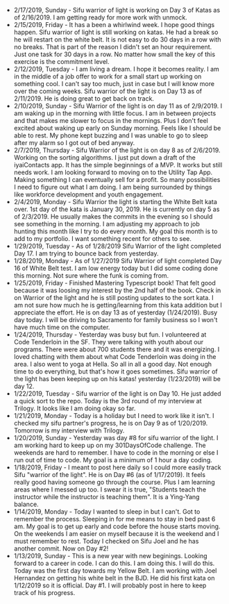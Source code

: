 - 2/17/2019, Sunday - Sifu warrior of light is working on Day 3 of Katas as of 2/16/2019. I am getting ready for more work with unmock.
- 2/15/2019, Friday - It has a been a whirlwind week. I hope good things happen. Sifu warrior of light is still working on katas. He had a break so he will restart on the white belt. It is not easy to do 30 days in a row with no breaks. That is part of the reason I didn't set an hour requirement. Just one task for 30 days in a row. No matter how small the key of this exercise is the commitment level.
- 2/12/2019, Tuesday - I am living a dream. I hope it becomes reality. I am in the middle of a job offer to work for a small start up working on something cool. I can't say too much, just in case but I will know more over the coming weeks. Sifu warrior of the light is on Day 13 as of 2/11/2019. He is doing great to get back on track.
- 2/10/2019, Sunday - Sifu Warrior of the light is on day 11 as of 2/9/2019. I am waking up in the morning with little focus. I am in between projects and that makes me slower to focus in the mornings. Plus I don't feel excited about waking up early on Sunday morning. Feels like I should be able to rest. My phone kept buzzing and I was unable to go to sleep after my alarm so I got out of bed anyway.
- 2/7/2019, Thursday - Sifu Warrior of the light is on day 8 as of 2/6/2019. Working on the sorting algorithms. I just put down a draft of the iyaiContacts app. It has the simple beginnings of a MVP. It works but still needs work. I am looking forward to moving on to the Utility Tap App. Making something I can eventually sell for a profit. So many possibilities I need to figure out what I am doing. I am being surrounded by things like workforce development and youth engagement.
- 2/4/2019, Monday - Sifu Warrior the light is starting the White Belt kata over. 1st day of the kata is January 30, 2019. He is currently on day 5 as of 2/3/2019. He usually makes the commits in the evening so I should see something in the morning. I am adjusting my approach to job hunting this month like I try to do every month. My goal this month is to add to my portfolio. I want something recent for others to see.
- 1/29/2019, Tuesday - As of 1/28/2019 Sifu Warrior of the light completed Day 17. I am trying to bounce back from yesterday. 
- 1/28/2019, Monday - As of 1/27/2019 Sifu Warrior of light completed Day 16 of White Belt test. I am low energy today but I did some coding done this morning. Not sure where the funk is coming from.
- 1/25/2019, Friday - Finished Mastering Typescript book! That felt good because it was loosing my interest by the 2nd half of the book. Check in on Warrior of the light and he is still posting updates to the sort kata. I am not sure how much he is getting/learning from this kata addition but I appreciate the effort. He is on day 13 as of yesterday (1/24/2019). Busy day today. I will be driving to Sacramento for family business so I won't have much time on the computer.
- 1/24/2019, Thursday - Yesterday was busy but fun. I volunteered at Code Tenderloin in the SF. They were talking with youth about our programs. There were about 700 students there and it was energizing. I loved chatting with them about what Code Tenderloin was doing in the area. I also went to yoga at Hella. So all in all a good day. Not enough time to do everything, but that's how it goes sometimes. Sifu warrior of the light has been keeping up on his katas! yesterday (1/23/2019) will be day 12.
- 1/22/2019, Tuesday - Sifu warrior of the light is on Day 10. He just added a quick sort to the repo. Today is the 3rd round of my interview at Trilogy. It looks like I am doing okay so far.
- 1/21/2019, Monday - Today is a holiday but I need to work like it isn't. I checked my sifu partner's progress, he is on Day 9 as of 1/20/2019. Tomorrow is my interview with Trilogy.
- 1/20/2019, Sunday - Yesterday was day #8 for sifu warrior of the light. I am working hard to keep up on my 301DaysOfCode challenge. The weekends are hard to remember. I have to code in the morning or else I run out of time to code. My goal is a minimum of 1 hour a day coding. 
- 1/18/2019, Friday - I meant to post here daily so I could more easily track Sifu "warrior of the light". He is on Day #6 (as of 1/17/2019). It feels really good having someone go through the course. Plus I am learning areas where I messed up too. I swear it is true, "Students teach the instructor while the instructor is teaching them". It is a Ying-Yang balance.
- 1/14/2019, Monday - Today I wanted to sleep in but I can't. Got to remember the process. Sleeping in for me means to stay in bed past 6 am. My goal is to get up early and code before the house starts moving. On the weekends I am easier on myself because it is the weekend and I must remember to rest. Today I checked on Sifu Joel and he has another commit. Now on Day #2!
- 1/13/2019, Sunday - This is a new year with new beginings. Looking forward to a career in code. I can do this. I am doing this. I will do this. Today was the first day towards my Yellow Belt. I am working with Joel Hernandez on getting his white belt in the BJD. He did his first kata on 1/12/2019 so it is official. Day #1. I will probably post in here to keep track of his progress.
